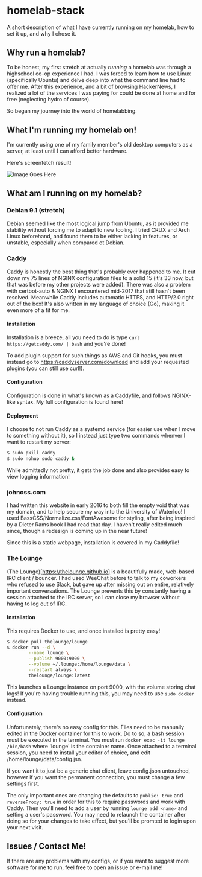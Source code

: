 # homelab-stack
A short description of what I have currently running on my homelab, how to set it up, and why I chose it.

## Why run a homelab?

To be honest, my first stretch at actually *running* a homelab was through a highschool co-op experience I had. I was forced to learn how to use Linux (specifically Ubuntu) and delve deep into what the command line had to offer me. After this experience, and a bit of browsing HackerNews, I realized a lot of the services I was paying for could be done at home and for free (neglecting hydro of course). 

So began my journey into the world of homelabbing. 


## What I'm running my homelab on!

I'm currently using one of my family member's old desktop computers as a server, at least until I can afford better hardware.

Here's screenfetch result!

![Image Goes Here]()

## What am I running on my homelab?

### Debian 9.1 (stretch)

Debian seemed like the most logical jump from Ubuntu, as it provided me stability without forcing me to adapt to new tooling. I tried CRUX and Arch Linux beforehand, and found them to be either lacking in features, or unstable, especially when compared ot Debian. 

### Caddy

Caddy is honestly the best thing that's probably ever happened to me. It cut down my 75 lines of NGINX configuration files to a solid 15 (it's 33 now, but that was before my other projects were added). There was also a problem with certbot-auto & NGINX I encountered mid-2017 that still hasn't been resolved. Meanwhile Caddy includes automatic HTTPS, and HTTP/2.0 right out of the box! It's also written in my language of choice (Go), making it even more of a fit for me. 

#### Installation

Installation is a breeze, all you need to do is type ```curl https://getcaddy.com/ | bash``` and you're done!

To add plugin support for such things as AWS and Git hooks, you must instead go to https://caddyserver.com/download and add your requested plugins (you can still use curl!). 

#### Configuration

Configuration is done in what's known as a Caddyfile, and follows NGINX-like syntax. My full configuration is found here! 

#### Deployment

I choose to not run Caddy as a systemd service (for easier use when I move to something without it), so I instead just type two commands whenver I want to restart my server:
```bash
$ sudo pkill caddy
$ sudo nohup sudo caddy &
```
While admittedly not pretty, it gets the job done and also provides easy to view logging information!

### johnoss.com

I had written this website in early 2016 to both fill the empty void that was my domain, and to help secure my way into the University of Waterloo! I used BassCSS/Normalize.css/FontAwesome for styling, after being inspired by a Dieter Rams book I had read that day. I haven't really edited much since, though a redesign is coming up in the near future!

Since this is a static webpage, installation is covered in my Caddyfile!

### The Lounge

(The Lounge)[https://thelounge.github.io] is a beautifully made, web-based IRC client / bouncer. I had used WeeChat before to talk to my coworkers who refused to use Slack, but gave up after missing out on entire, relatively important conversations. The Lounge prevents this by constantly having a session attached to the IRC server, so I can close my browser without having to log out of IRC.

#### Installation

This requires Docker to use, and once installed is pretty easy!

```bash
$ docker pull thelounge/lounge
$ docker run --d \
        --name lounge \
        --publish 9000:9000 \
        --volume ~/.lounge:/home/lounge/data \
        --restart always \
        thelounge/lounge:latest
```

This launches a Lounge instance on port 9000, with the volume storing chat logs! If you're having trouble running this, you may need to use ```sudo docker``` instead. 

#### Configuration

Unfortunately, there's no easy config for this. Files need to be manually edited in the Docker container for this to work. Do to so, a bash session must be executed in the terminal. You must run ```docker exec -it lounge /bin/bash``` where 'lounge' is the container name. Once attached to a terminal session, you need to install your editor of choice, and edit /home/lounge/data/config.jsn.

If you want it to just be a generic chat client, leave config.json untouched, however if you want the permanent connection, you must change a few settings first.

The only important ones are changing the defaults to ```public: true``` and ```reverseProxy: true``` in order for this to require passwords and work with Caddy. 
Then you'll need to add a user by running ```lounge add <name>``` and setting a user's password. You may need to relaunch the container after doing so for your changes to take effect, but you'll be promted to login upon your next visit. 



## Issues / Contact Me!

If there are any problems with my configs, or if you want to suggest more software for me to run, feel free to open an issue or e-mail me! 





